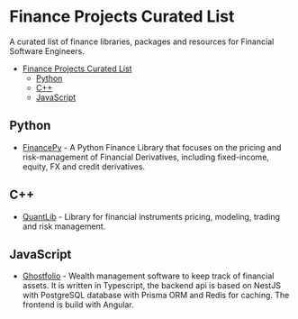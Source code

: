 # Finance Projects Curated List

A curated list of finance libraries, packages and resources for Financial Software Engineers.

- [Finance Projects Curated List](#finance-projects-curated-list)
  - [Python](#python)
  - [C++](#c)
  - [JavaScript](#javascript)

## Python

- [FinancePy](https://github.com/domokane/FinancePy) - A Python Finance Library that focuses on the pricing and risk-management of Financial Derivatives, including fixed-income, equity, FX and credit derivatives.

## C++

- [QuantLib](https://www.quantlib.org/) - Library for financial instruments pricing, modeling, trading and risk management.

## JavaScript

- [Ghostfolio](https://github.com/ghostfolio/ghostfolio) - Wealth management software to keep track of financial assets. It is written in Typescript, the backend api is based on NestJS with PostgreSQL database with Prisma ORM and Redis for caching. The frontend is build with Angular.